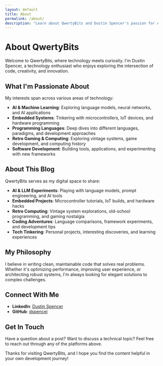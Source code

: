 ```yaml
---
layout: default
title: About
permalink: /about/
description: "Learn about QwertyBits and Dustin Spencer's passion for AI, embedded systems, retro computing, and tech tinkering."
---
```


# About QwertyBits

Welcome to QwertyBits, where technology meets curiosity. I'm Dustin Spencer, a technology enthusiast who enjoys exploring the intersection of code, creativity, and innovation.

## What I'm Passionate About

My interests span across various areas of technology:

- **AI & Machine Learning**: Exploring language models, neural networks, and AI applications
- **Embedded Systems**: Tinkering with microcontrollers, IoT devices, and hardware programming
- **Programming Languages**: Deep dives into different languages, paradigms, and development approaches
- **Retro Gaming & Computing**: Exploring vintage systems, game development, and computing history
- **Software Development**: Building tools, applications, and experimenting with new frameworks

## About This Blog

QwertyBits serves as my digital space to share:

- **AI & LLM Experiments**: Playing with language models, prompt engineering, and AI tools
- **Embedded Projects**: Microcontroller tutorials, IoT builds, and hardware hacks
- **Retro Computing**: Vintage system explorations, old-school programming, and gaming nostalgia
- **Coding Adventures**: Language comparisons, framework experiments, and development tips
- **Tech Tinkering**: Personal projects, interesting discoveries, and learning experiences

## My Philosophy

I believe in writing clean, maintainable code that solves real problems. Whether it's optimizing performance, improving user experience, or architecting robust systems, I'm always looking for elegant solutions to complex challenges.

## Connect With Me

- **LinkedIn**: [Dustin Spencer](https://www.linkedin.com/in/dustin-spencer)
- **GitHub**: [dspencej](https://github.com/dspencej)

## Get In Touch

Have a question about a post? Want to discuss a technical topic? Feel free to reach out through any of the platforms above.

Thanks for visiting QwertyBits, and I hope you find the content helpful in your own development journey!